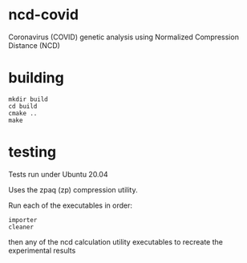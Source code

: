 # ncd-covid
Coronavirus (COVID) genetic analysis using Normalized Compression Distance (NCD)

# building

```
mkdir build
cd build
cmake ..
make
```

# testing
Tests run under Ubuntu 20.04

Uses the zpaq (zp) compression utility.

Run each of the executables in order:

```
importer
cleaner
```

then any of the ncd calculation utility executables to recreate the
experimental results

